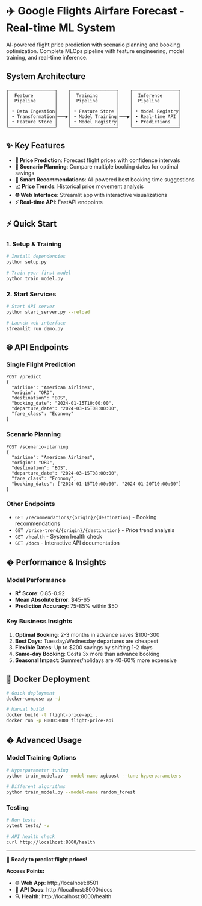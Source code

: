 # ✈️ Google Flights Airfare Forecast - Real-time ML System

AI-powered flight price prediction with scenario planning and booking optimization. Complete MLOps pipeline with feature engineering, model training, and real-time inference.

## System Architecture

```
┌─────────────────┐    ┌─────────────────┐    ┌─────────────────┐
│  Feature        │    │  Training       │    │  Inference      │
│  Pipeline       │    │  Pipeline       │    │  Pipeline       │
│                 │    │                 │    │                 │
│ • Data Ingestion│    │ • Feature Store │    │ • Model Registry│
│ • Transformation│───▶│ • Model Training│───▶│ • Real-time API │
│ • Feature Store │    │ • Model Registry│    │ • Predictions   │
└─────────────────┘    └─────────────────┘    └─────────────────┘
```

## ✨ Key Features

- **🔮 Price Prediction**: Forecast flight prices with confidence intervals
- **📅 Scenario Planning**: Compare multiple booking dates for optimal savings
- **🎯 Smart Recommendations**: AI-powered best booking time suggestions
- **📈 Price Trends**: Historical price movement analysis
- **🌐 Web Interface**: Streamlit app with interactive visualizations
- **⚡ Real-time API**: FastAPI endpoints

## ⚡ Quick Start

### 1. Setup & Training
```bash
# Install dependencies
python setup.py

# Train your first model
python train_model.py
```

### 2. Start Services
```bash
# Start API server
python start_server.py --reload

# Launch web interface
streamlit run demo.py
```

## 🌐 API Endpoints

### Single Flight Prediction
```http
POST /predict
{
  "airline": "American Airlines",
  "origin": "ORD",
  "destination": "BOS",
  "booking_date": "2024-01-15T10:00:00",
  "departure_date": "2024-03-15T08:00:00",
  "fare_class": "Economy"
}
```

### Scenario Planning
```http
POST /scenario-planning
{
  "airline": "American Airlines",
  "origin": "ORD", 
  "destination": "BOS",
  "departure_date": "2024-03-15T08:00:00",
  "fare_class": "Economy",
  "booking_dates": ["2024-01-15T10:00:00", "2024-01-20T10:00:00"]
}
```

### Other Endpoints
- `GET /recommendations/{origin}/{destination}` - Booking recommendations
- `GET /price-trend/{origin}/{destination}` - Price trend analysis
- `GET /health` - System health check
- `GET /docs` - Interactive API documentation

## � Performance & Insights

### Model Performance
- **R² Score**: 0.85-0.92
- **Mean Absolute Error**: $45-65
- **Prediction Accuracy**: 75-85% within $50

### Key Business Insights
1. **Optimal Booking**: 2-3 months in advance saves $100-300
2. **Best Days**: Tuesday/Wednesday departures are cheapest
3. **Flexible Dates**: Up to $200 savings by shifting 1-2 days
4. **Same-day Booking**: Costs 3x more than advance booking
5. **Seasonal Impact**: Summer/holidays are 40-60% more expensive

## 🐳 Docker Deployment

```bash
# Quick deployment
docker-compose up -d

# Manual build
docker build -t flight-price-api .
docker run -p 8000:8000 flight-price-api
```

## �️ Advanced Usage

### Model Training Options
```bash
# Hyperparameter tuning
python train_model.py --model-name xgboost --tune-hyperparameters

# Different algorithms
python train_model.py --model-name random_forest
```

### Testing
```bash
# Run tests
pytest tests/ -v

# API health check
curl http://localhost:8000/health
```

---

🎉 **Ready to predict flight prices!**

**Access Points:**
- 🌐 **Web App**: http://localhost:8501
- 📖 **API Docs**: http://localhost:8000/docs
- 🔍 **Health**: http://localhost:8000/health
